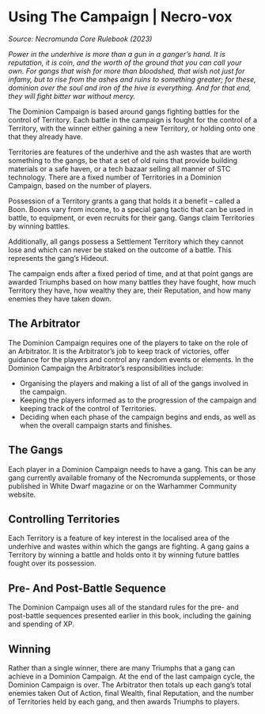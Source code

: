 # Using The Campaign | Necro-vox
_Source: Necromunda Core Rulebook (2023)_

_Power in the underhive is more than a gun in a ganger’s hand. It is reputation, it is coin, and the worth of the ground that you can call your own. For gangs that wish for more than bloodshed, that wish not just for infamy, but to rise from the ashes and ruins to something greater; for these, dominion over the soul and iron of the hive is everything. And for that end, they will fight bitter war without mercy._

The Dominion Campaign is based around gangs fighting battles for the control of Territory. Each battle in the campaign is fought for the control of a Territory, with the winner either gaining a new Territory, or holding onto one that they already have.

Territories are features of the underhive and the ash wastes that are worth something to the gangs, be that a set of old ruins that provide building materials or a safe haven, or a tech bazaar selling all manner of STC technology. There are a fixed number of Territories in a Dominion Campaign, based on the number of players.

Possession of a Territory grants a gang that holds it a benefit – called a Boon. Boons vary from income, to a special gang tactic that can be used in battle, to equipment, or even recruits for their gang. Gangs claim Territories by winning battles.

Additionally, all gangs possess a Settlement Territory which they cannot lose and which can never be staked on the outcome of a battle. This represents the gang’s Hideout.

The campaign ends after a fixed period of time, and at that point gangs are awarded Triumphs based on how many battles they have fought, how much Territory they have, how wealthy they are, their Reputation, and how many enemies they have taken down.

The Arbitrator[​](#the-arbitrator "Direct link to The Arbitrator")
------------------------------------------------------------------

The Dominion Campaign requires one of the players to take on the role of an Arbitrator. It is the Arbitrator’s job to keep track of victories, offer guidance for the players and control any random events or elements. In the Dominion Campaign the Arbitrator’s responsibilities include:

*   Organising the players and making a list of all of the gangs involved in the campaign.
*   Keeping the players informed as to the progression of the campaign and keeping track of the control of Territories.
*   Deciding when each phase of the campaign begins and ends, as well as when the overall campaign starts and finishes.

The Gangs[​](#the-gangs "Direct link to The Gangs")
---------------------------------------------------

Each player in a Dominion Campaign needs to have a gang. This can be any gang currently available fromany of the Necromunda supplements, or those published in White Dwarf magazine or on the Warhammer Community website.

Controlling Territories[​](#controlling-territories "Direct link to Controlling Territories")
---------------------------------------------------------------------------------------------

Each Territory is a feature of key interest in the localised area of the underhive and wastes within which the gangs are fighting. A gang gains a Territory by winning a battle and holds onto it by winning future battles fought over its possession.

Pre- And Post-Battle Sequence[​](#pre--and-post-battle-sequence "Direct link to Pre- And Post-Battle Sequence")
---------------------------------------------------------------------------------------------------------------

The Dominion Campaign uses all of the standard rules for the pre- and post-battle sequences presented earlier in this book, including the gaining and spending of XP.

Winning[​](#winning "Direct link to Winning")
---------------------------------------------

Rather than a single winner, there are many Triumphs that a gang can achieve in a Dominion Campaign. At the end of the last campaign cycle, the Dominion Campaign is over. The Arbitrator then totals up each gang’s total enemies taken Out of Action, final Wealth, final Reputation, and the number of Territories held by each gang, and then awards Triumphs to players.
